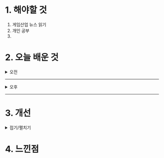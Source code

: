 
# 1. 해야할 것

1. 게임산업 뉴스 읽기 
2. 개인 공부  
3. 



# 2. 오늘 배운 것

<details>
<summary>오전</summary>

## 오늘의 뉴스
### 요약
■ 컴투스 신작 '프로스트펑크: 비욘스 더 아이스', 10월 29일 출시
컴투스(대표 남재관)의 모바일 명작 생존 게임 '프로스트펑크: 비욘드 더 아이스(Frostpunk: Beyond the Ice)가 오는 10월 29일 글로벌 170여 개 지역에 정식 출시를 앞두고 있습니다. '프로스트펑크: 비욘드 더 아이스' 제작 시 개발진이 가장 중점적으로 고려한 부분은 모바일 환경에서도 최대한 완성도 있고 쾌적하게 원작과 동일한 경험을 제공하는 것이었습니다.

■ 손흥민에게 LoL이란, "고향과 저를 항상 이어주는 것" 
라이엇 게임즈가 자사 PC MOBA 게임 '리그 오브 레전드(League of Legends, 이하 LoL)'를 즐기는 손흥민(토트넘 홋스퍼)의 에피소드를 담은 특별 영상, '경기장에서 소환사의 협곡까지'를 오늘(22일) 공개했습니다. 손흥민은 영상을 통해 축구선수로서 여정을 이야기하는 동시에 2019년부터 LoL을 플레이하며 경험했던 다양한 에피소드를 풀어냈습니다.

■ 엔씨소프트, 채용 잠정 중단...겨울나기 시작됐다
엔씨소프트(공동대표 김택진, 박병무)가 기존 채용 공고를 모두 내린 것으로 나타났습니다. 엔씨가 기존 채용 공고를 모두 내린 것은 기업 분할 계획의 조치로 풀이됩니다.

■ 문체부, 해외 게임사에 확률 규제 위반 첫 공개 경고 
문화체육관광부(장관 유인촌)가 확률형 아이템 정보 공개 위반으로 인한 첫 공고를 게시했습니다. 문체부는 확률형 아이템 위반 여부에 관해 게임사로부터 의견을 들으려 했으나, 통상적인 방법으로 주소 등을 확인할 수 없어 공고했습니다.

■ 김택진, 박병무 공동대표 "미래 경쟁력 위해 선택과 집중"
엔씨소프트 김택진, 박병무 공동대표가 21일 발표한 분사 계획에 "미래 경쟁력을 갖추기 위한 선택과 집중"이라고 임직원들에게 밝혔습니다. 분사 계획 발표 이후 김택진, 박병무 공동대표는 임직원들에게 "오늘 이 편지를  쓰는 마음은 그 어느 때보다 무겁다"며 "글로벌 시장에서 경쟁력을 보이고, 빠르게 변화하는 글로벌 트렌드에 맞는 게임을 개발하기 위해 많은 분들이 불철주야 노력해 왔지만, 아쉽게도 우리의 이러한 노력은 결과와 시장의 기대에 크게 못 미치고 있다"라고 운을 뗐습니다.

■ [게임국감] 웹젠 김태영 대표 "유저 개인 정보, 중국에 이전되지 않아"
웹젠 김태영 대표가 국회 국정감사에 증인으로 출석해 확률형 아이템 조작 이슈, 게임 서비스 조기 종료 문제 등에 입장을 밝혔습니다. 김태영 대표는 유저 정보의 중국 서버 저장에 대해 “대한민국 법령과 약관, 다른 개발사 사례를 참고해서 인지하고 있다”며 “중국 정부에 개인정보가 제공되는 부분은 권 의원이 우려하는 거처럼 일반 소비자들이 생각하는 개인정보가 이전되지 않도록 하고 있다”고 설명했습니다.

■ 엔씨소프트, TL 개발 전문 스튜디오 통해 글로벌 IP화 나선다
엔씨소프트(공동대표 김택진, 박병무)가 'THRONE AND LIBERTY(쓰론 앤 리버티, 이하 TL)' 사업 부문을 게임 개발 스튜디오 전환하고, TL의 글로벌 사업 확장에 나섭니다. 개발 전문 스튜디오 체제는 TL의 게임 개발 전문성, 조직의 창의성과 진취성, 신속한 의사결정 시스템을 강화하기 위합니다.

■ 게임 페스티벌 'GEEKS 2024', 11월 30일 코엑스에서 개최
대한민국 게임산업 저변을 다지고 미래 주역을 발굴하는 긱스(GEEKS) 2024가 11월 30일 토요일, 코엑스 E홀에서 열립니다. 긱스2024는 게임 관련 전공 학생, 창업준비생 등 청년학도들이 게임, e스포츠, 웹툰, 캐릭터, 애니 메이션, AI관련 기술 등을 발표하는 '미래 게임·디지털콘텐츠 인재 등용문'으로 청년인재와 산업계의 거멀못 역할을 하고 있습니다.

■ 스토브인디, 인디 라이징스타 ‘아키타입 블루’ 퍼블리싱 계약 체결
스마일게이트는 인디게임 플랫폼 '스토브인디'가 각종 인디게임 시상식에서 이목을 집중시켰던 덱빌딩 로그라이트 게임 '아키타입 블루(코드네임 봄, 대표 신원철)'의 글로벌 퍼블리싱 계약을 체결했다고 21일(월) 밝혔습니 다. 지난해 부산인디커넥트페스티벌(BIC)에서 스토브인디와 첫 인연을 맺은 '아키타입 블루'는 지스타, 플레이엑스포, 버닝비버, 도쿄게임쇼, 비트서밋 등 다양한 게임 전시회에서 국내외 인디 게임팬들의 호평을 받았습니다.

■ 넥슨 '슈퍼바이브', 10월 27일까지 국내 CBT 진행 
넥슨(공동 대표 강대현·김정욱)은 21일 띠어리크래프트 게임즈(Theorycraft Games, 대표 조 텅)에서 개발 중인 신작 MOBA 배틀로얄 PC 게임 '슈퍼바이브(SUPERVIVE)'의 국내 클로즈 베타 테스트(Closed Beta Test)를 실시합 니다. 이번 테스트는 10월 21일부터 27일까지 7일간 진행되며, 테스트 기간 중에도 공식 홈페이지를 통해 신청 후 게임에 접속할 수 있습니다.

■ 이용자&게임 협회, '게임이용장애 질병화 반대' 서명운동 진행
한국모바일게임협회(회장 황성익)와 한국게임이용자협회(회장 이철우 변호사)는 지난 11일과 12일 성황리에 광주에서 진행된 ‘2024 글로벌 게임 개발자 콘퍼런스(GGDC)’에서 ‘게임이용장애 질병코드 도입 반대’서명을 공동으로 진행하였음을 밝혔습니다.

■ 소닉 X 섀도우 제너레이션즈, 영화 '소닉3' 무비 팩 12월 13일 배포
세가퍼블리싱코리아(대표 사이토 고)는 2024년 10월 25일(금) 발매 예정인 PlayStation®5/PlayStation®4/Nintendo Switch™/Xbox Series X|S/Xbox One/PC(Steam/Epic Games Store)용 소프트웨어 '소닉×섀도우 제너레이션즈'의 '영화 '수퍼 소닉3' 무비 팩이 2024년 12월 13일(금)부터 배포된다고 전했습니다. 해당 콘텐츠에서는 2024년 12월 20일(금)에 전국의 극장에서 개봉하는 영화 '수퍼 소닉3' 속의 스테이지를 전용 스킨으로 즐길 수 있습니다.

■ 엔씨소프트, 기업 분할 통해 4개 자회사 설립 결정 
엔씨소프트(공동대표 김택진, 박병무)가 10월 21일 임시 이사회를 열고 단순·물적 분할을 통해 4개의 자회사를 신설하기로 결정했습니다. 독립적인 게임 개발 스튜디오 체재 구축 및 AI 연구개발 역량 강화를 통해 독립될 회사의 창의성과 진취성을 극대화하며 지속가능한 성장 기반을 마련하기 위합니다.

■ 카카오게임즈, '오딘 3주년 기부 이벤트' 통해 독립유공자 후손 지원한다
카카오게임즈(대표 한상우)가 자사 게임 이용자 참여로 조성된 기부금으로 독립유공자 후손 주거환경 개선에 힘을 보탰습니다. 카카오게임즈는 지난 18일 서울 중구에 위치한 사랑의열매 회관에서 자사 대표 서비스게임인 '오딘: 발할라 라이징(이하 '오딘')' 이용자 참여로 조성된 기부금 1,500만 원을 '사랑의열매' 측에 전달했다고 21일 밝혔습니다.
</details>

****

<details>
<summary>오후</summary>


</details>

****


# 3. 개선


<details>
<summary>접기/펼치기</summary>


</details>



# 4. 느낀점


